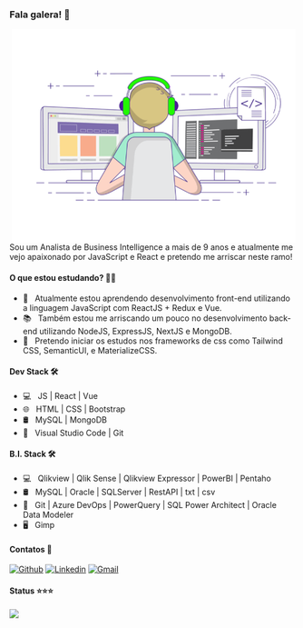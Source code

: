 ### Fala galera! 👋 

<img align="right" alt="GIF" src="https://raw.githubusercontent.com/devSouvik/devSouvik/master/gif3.gif" width="500"/>
Sou um Analista de Business Intelligence a mais de 9 anos e atualmente me vejo apaixonado por JavaScript e React e pretendo me arriscar neste ramo! 

#### O que estou estudando? 👨‍🎓
- 🔭  &nbsp; Atualmente estou aprendendo desenvolvimento front-end utilizando a linguagem JavaScript com ReactJS + Redux e Vue.
- 📚  &nbsp; Também estou me arriscando um pouco no desenvolvimento back-end utilizando NodeJS, ExpressJS, NextJS e MongoDB.
- 🦄  &nbsp; Pretendo iniciar os estudos nos frameworks de css como Tailwind CSS, SemanticUI, e MaterializeCSS.

#### Dev Stack 🛠 
- 💻 &nbsp; JS | React | Vue  
- 🌐 &nbsp; HTML | CSS | Bootstrap 
- 🛢 &nbsp; MySQL | MongoDB
- 🔧 &nbsp; Visual Studio Code | Git

#### B.I. Stack 🛠 

- 💻 &nbsp; Qlikview | Qlik Sense | Qlikview Expressor | PowerBI | Pentaho
- 🛢 &nbsp; MySQL | Oracle | SQLServer | RestAPI | txt | csv
- 🔧 &nbsp; Git | Azure DevOps | PowerQuery | SQL Power Architect | Oracle Data Modeler
- 🖥 &nbsp; Gimp

#### Contatos 📝
[![Github](https://img.shields.io/badge/-Github-000?style=flat&logo=Github&logoColor=white)](https://github.com/joaosutel)
[![Linkedin](https://img.shields.io/badge/-LinkedIn-blue?style=flat&logo=Linkedin&logoColor=white)](https://www.linkedin.com/in/jsutel/)
[![Gmail](https://img.shields.io/badge/-Gmail-c14438?style=flat&logo=Gmail&logoColor=white)](mailto:joao.sutel@gmail.com)

#### Status ⭐⭐⭐
[<img align="left" width="400" src="https://github-readme-stats.vercel.app/api?username=joaosutel&show_icons=true"/>](https://github.com/joaosutel/)
<br>

